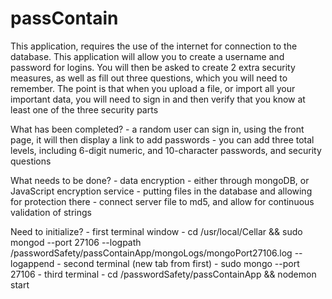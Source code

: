 # passContain

This application, requires the use of the internet for connection to the database. This application will allow you to create a username and password for logins. You will then be asked to create 2 extra security measures, as well as fill out three questions, which you will need to remember. The point is that when you upload a file, or import all your important data, you will need to sign in and then verify that you know at least one of the three security parts

What has been completed?
	- a random user can sign in, using the front page, it will then display a link to add passwords
	- you can add three total levels, including 6-digit numeric, and 10-character passwords, and security questions

What needs to be done?
	- data encryption - either through mongoDB, or JavaScript encryption service
	- putting files in the database and allowing for protection there
	- connect server file to md5, and allow for continuous validation of strings

Need to initialize?
	- first terminal window - cd /usr/local/Cellar && sudo mongod --port 27106 --logpath /passwordSafety/passContainApp/mongoLogs/mongoPort27106.log --logappend
	- second terminal (new tab from first) - sudo mongo --port 27106
	- third terminal - cd /passwordSafety/passContainApp && nodemon start
